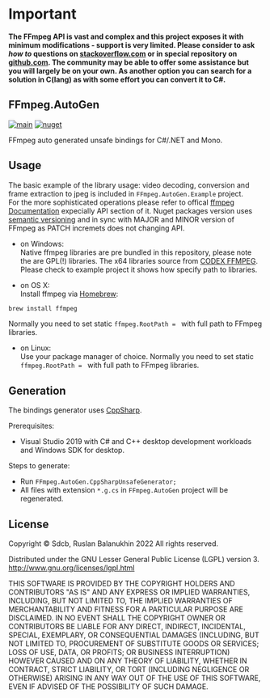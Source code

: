 # Important
**The FFmpeg API is vast and complex and this project exposes it with minimum modifications - support is very limited.
Please consider to ask *how to* questions on [stackoverflow.com](https://stackoverflow.com/search?tab=newest&q=ffmpeg%20autogen) or in special repository on [github.com](https://github.com/sdcb/FFmpeg.AutoGen.Questions/issues). 
The community may be able to offer some assistance but you will largely be on your own.
As another option you can search for a solution in C(lang) as with some effort you can convert it to C#.**

## FFmpeg.AutoGen 
[![main](https://github.com/sdcb/FFmpeg.AutoGen/actions/workflows/main.yml/badge.svg)](https://github.com/sdcb/FFmpeg.AutoGen/actions/workflows/main.yml)
[![nuget](https://img.shields.io/nuget/v/Sdcb.FFmpeg.AutoGen.svg)](https://www.nuget.org/packages/Sdcb.FFmpeg.AutoGen/)

FFmpeg auto generated unsafe bindings for C#/.NET and Mono.

## Usage

The basic example of the library usage: video decoding, conversion and frame extraction to jpeg is included in ```FFmpeg.AutoGen.Example``` project.  
For the more sophisticated operations please refer to offical [ffmpeg Documentation](https://www.ffmpeg.org/documentation.html) expecially API section of it.
Nuget packages version uses [semantic versioning](https://semver.org/) and in sync with MAJOR and MINOR version of FFmpeg as PATCH incremets does not changing API.

- on Windows:  
Native ffmpeg libraries are pre bundled in this repository, please note the are GPL(!) libraries. 
The x64 libraries source from [CODEX FFMPEG](https://www.gyan.dev/ffmpeg/builds/).
Please check to example project it shows how specify path to libraries.  

- on OS X:  
Install ffmpeg via [Homebrew](https://formulae.brew.sh/formula/ffmpeg):
```bash
brew install ffmpeg
```
Normally you need to set static ```ffmpeg.RootPath = ``` with full path to FFmpeg libraries.

- on Linux:  
Use your package manager of choice.
Normally you need to set static ```ffmpeg.RootPath = ``` with full path to FFmpeg libraries.

## Generation

The bindings generator uses [CppSharp](https://github.com/mono/CppSharp).

Prerequisites:
 - Visual Studio 2019 with C# and C++ desktop development workloads and Windows SDK for desktop.

Steps to generate:
- Run ```FFmpeg.AutoGen.CppSharpUnsafeGenerator;```
- All files with extension ```*.g.cs```  in ```FFmpeg.AutoGen``` project will be regenerated.


## License

Copyright © Sdcb, Ruslan Balanukhin 2022
All rights reserved.

Distributed under the GNU Lesser General Public License (LGPL) version 3.  
http://www.gnu.org/licenses/lgpl.html

THIS SOFTWARE IS PROVIDED BY THE COPYRIGHT HOLDERS AND CONTRIBUTORS
"AS IS" AND ANY EXPRESS OR IMPLIED WARRANTIES, INCLUDING, BUT NOT
LIMITED TO, THE IMPLIED WARRANTIES OF MERCHANTABILITY AND FITNESS FOR
A PARTICULAR PURPOSE ARE DISCLAIMED. IN NO EVENT SHALL THE COPYRIGHT
OWNER OR CONTRIBUTORS BE LIABLE FOR ANY DIRECT, INDIRECT, INCIDENTAL,
SPECIAL, EXEMPLARY, OR CONSEQUENTIAL DAMAGES (INCLUDING, BUT NOT
LIMITED TO, PROCUREMENT OF SUBSTITUTE GOODS OR SERVICES; LOSS OF USE,
DATA, OR PROFITS; OR BUSINESS INTERRUPTION) HOWEVER CAUSED AND ON ANY
THEORY OF LIABILITY, WHETHER IN CONTRACT, STRICT LIABILITY, OR TORT
(INCLUDING NEGLIGENCE OR OTHERWISE) ARISING IN ANY WAY OUT OF THE USE
OF THIS SOFTWARE, EVEN IF ADVISED OF THE POSSIBILITY OF SUCH DAMAGE.
